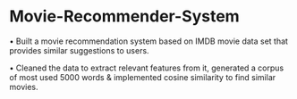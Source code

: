 # Movie-Recommender-System

• Built a movie recommendation system based on IMDB movie data set that provides similar suggestions to users.

• Cleaned the data to extract relevant features from it, generated a corpus of most used 5000 words & implemented cosine
similarity to find similar movies.
